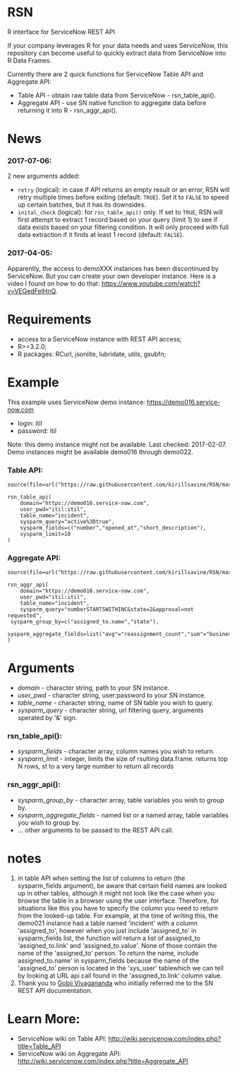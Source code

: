 # RSN
R interface for ServiceNow REST API

If your company leverages R for your data needs and uses ServiceNow, this repository can become useful to quickly extract data from ServiceNow into R Data Frames.

Currently there are 2 quick functions for ServiceNow Table API and Aggregate API:
 - Table API - obtain raw table data from ServiceNow - rsn_table_api().
 - Aggregate API - use SN native function to aggregate data before returning it into R - rsn_aggr_api().

# News

### 2017-07-06:

2 new arguments added:
- `retry` (logical): in case if API returns an empty result or an error, RSN will retry multiple times before exiting (default: `TRUE`). Set it to `FALSE` to speed up certain batches, but it has its downsides.
- `inital_check` (logical): for `rsn_table_api()` only. If set to `TRUE`, RSN will first attempt to extract 1 record based on your query (limit 1) to see if data exists based on your filtering condition. It will only proceed with full data extraction if it finds at least 1 record (default: `FALSE`).


### 2017-04-05:
Apparently, the access to demoXXX instances has been discontinued by ServiceNow. But you can create your own developer instance. Here is  a video I found on how to do that: https://www.youtube.com/watch?v=VEGedFeIHnQ.

# Requirements
 - access to a ServiceNow instance with REST API access;
 - R>=3.2.0;
 - R packages: RCurl, jsonlite, lubridate, utils, gsubfn;

# Example

This example uses ServiceNow demo instance:
https://demo016.service-now.com
 - login: itil
 - password: itil

Note: this demo instance might not be available. Last checked: 2017-02-07. Demo instances might be available demo016 through demo022.

### Table API:
```
source(file=url("https://raw.githubusercontent.com/kirillsavine/RSN/master/rsn.r"))

rsn_table_api(
	domain="https://demo016.service-now.com",  
	user_pwd="itil:itil",   
	table_name="incident",		
	sysparm_query="active%3Dtrue",	 
	sysparm_fields=c("number","opened_at","short_description"),  
	sysparm_limit=10   
)
```
		
### Aggregate API:
```
source(file=url("https://raw.githubusercontent.com/kirillsavine/RSN/master/rsn.r"))

rsn_aggr_api(
	domain="https://demo016.service-now.com",	
	user_pwd="itil:itil",				
	table_name="incident",				
	sysparm_query="numberSTARTSWITHINC&state=2&approval=not requested",	
 sysparm_group_by=c("assigned_to.name","state"), 
	sysparm_aggregate_fields=list("avg"="reassignment_count","sum"="business_duration")			
)		
```		
		
# Arguments

 - *domain* - character string, path to your SN instance.
 - *user_pwd* - character string, user:password to your SN instance.
 - *table_name* - character string, name of SN table you wish to query.
 - *sysparm_query* - character string, url filtering query, arguments sperated by '&' sign.

### rsn_table_api():
 - *sysparm_fields* - character array, column names you wish to return.
 - *sysparm_limit* - integer, limits the size of rsulting data.frame. returns top N rows, st to a very large number to return all records

### rsn_aggr_api():
 - *sysparm_group_by* - character array, table variables you wish to group by.
 - *sysparm_aggregate_fields* - named list or a named array, table variables you wish to group by.
 - ... other arguments to be passed to the REST API call.

# notes
1.	in table API when setting the list of columns to return (the sysparm_fields argument), be aware that certain field names are looked up in other tables, although it might not look like the case when you browse the  table in a browser using the user interface. Therefore, for situations like this you have to specify the column you need to return from the looked-up table. For example, at the time of writing this, the demo021 instance had a table named 'incident' with a column 'assigned_to', however when you just include 'assigned_to' in sysparm_fields list, the function will return a list of assigned_to 'assigned_to.link' and 'assigned_to.value'. None of those contain the name of the 'assigned_to' person. To return the name, include assigned_to.name' in sysparm_fields because the name of the 'assigned_to' person is located in the 'sys_user' tablewhich we can tell by looking at URL api call found in the 'assigned_to.link' column value.
2.	Thank you to [Gobii Vivagananda](https://www.linkedin.com/in/gobii/) who initially referred me to the SN REST API documentation.


# Learn More:
 - ServiceNow wiki on Table API: http://wiki.servicenow.com/index.php?title=Table_API 
 - ServiceNow wiki on Aggregate API: http://wiki.servicenow.com/index.php?title=Aggregate_API

